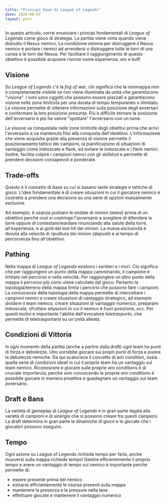 ```yaml
---
title: "Principi base di League of Legends"  
date: 2024-08-07  
layout: post  
---
```


In questo articolo, vorrei enunciare i principi fondamentali di *League of Legends* come gioco di strategia. La partita viene vinta quando viene distrutto il Nexus nemico. La condizione minima per distruggere il Nexus nemico è portare i nemici ad arrendersi o distruggere tutte le torri di una corsia e le torri del Nexus. Per facilitare il raggiungimento di questo obiettivo è possibile acquisire risorse come esperienza, oro e buff.

## Visione

Su *League of Legends* c'è la *fog of war*, ciò significa che la minimappa non è completamente visibile se non viene illuminata da unità che garantiscono "visione". I lumi sono oggetti che possono essere piazzati e garantiscono visione nella zona limitrofa per una durata di tempo temporaneo o illimitato. La visione permette di ottenere informazioni sulla posizione degli avversari e confermare la loro posizione presunta. Più è difficile stimare la posizione dell'avversario e più ha valore "spottare" l'avversario con un lume.

La visione va conquistata nelle zone limitrofe degli obiettivi prima che arrivi l'avversario e va mantenuta fino alla conquista dell'obiettivo. L'informazione che viene acquisita grazie alla presenza di visione permette il posizionamento tattico dei campioni, la pianificazione di situazioni di vantaggio come imboscate e flank, ed evitare le imboscate e i flank nemici. Inoltre, facilita colpire i campioni nemici con gli skillshot e permette di prendere decisioni consapevoli e ponderate.

## Trade-offs

Questo è il concetto di base su cui si basano tante strategie e tattiche di gioco. L'idea fondamentale è di creare situazioni in cui il giocatore nemico è costretto a prendere una decisione su una serie di opzioni mutualmente esclusive.

Ad esempio, è usanza pushare le ondate di minion (*wave*) prima di un obiettivo perché così si costringe l'avversario a scegliere di difendere la torre oppure di contestare/wardare rinunciando alla salute della torre, all'esperienza, e ai gold del *last hit* dei minion. La mutua esclusività è dovuta alla velocità di ripulitura dei minion (*depush*) e al tempo di percorrenza fino all'obiettivo.

## Pathing

Nella mappa di *League of Legends* esistono i sentieri e i muri. Ciò significa che per raggiungere un punto della mappa camminando, il campione è limitato nel percorso e nella velocità. Per raggiungere un altro punto della mappa il percorso più corto viene calcolato dal gioco. Pertanto la topologia/terreno della mappa limita i percorsi che possono fare i campioni. La conoscenza della topologia della mappa permette di intercettare i campioni nemici e creare situazioni di vantaggio strategico, ad esempio dividere il team nemico, creare situazioni di vantaggio numerico, preparare imboscate, sfruttare situazioni in cui il nemico è fuori posizione, ecc. Per questi motivi è importante l'abilità dell'evocatore *teletrasporto*, che permette di teletrasportarsi su un'unità alleata.

## Condizioni di Vittoria

In ogni momento della partita (anche a partire dalla draft) ogni team ha punti di forza e debolezze. Uno vorrebbe giocare sui propri punti di forza e punire le debolezze nemiche. Da qui scaturisce il concetto di *win condition*, ossia quella serie di condizioni ideali in cui il proprio team ha un vantaggio sul team nemico. Riconoscere e giocare sulle proprie win conditions è di cruciale importanza, perché solo conoscendo le proprie win conditions è possibile giocare in maniera proattiva e guadagnare un vantaggio sul team avversario.

## Draft e Bans

La varietà di gameplay di *League of Legends* è in gran parte legata alla varietà di campioni e di sinergie che si possono creare tra questi campioni. La draft determina in gran parte le dinamiche di gioco e le giocate che i giocatori possono eseguire. 

## Tempo

Ogni azione su League of Legends richiede tempo per farla, anche muoversi sulla mappa richiede tempo! Gestire efficentemente il proprio tempo e avere un vantaggio di tempo sul nemico è importante perchè permette di:
- essere presente prima del nemico
- estrarre efficientemente le risorse presenti sulla mappa
- mantenere la presenza e la pressure nella lane
- effettuare giocate e mantenere il vantaggio numerico
